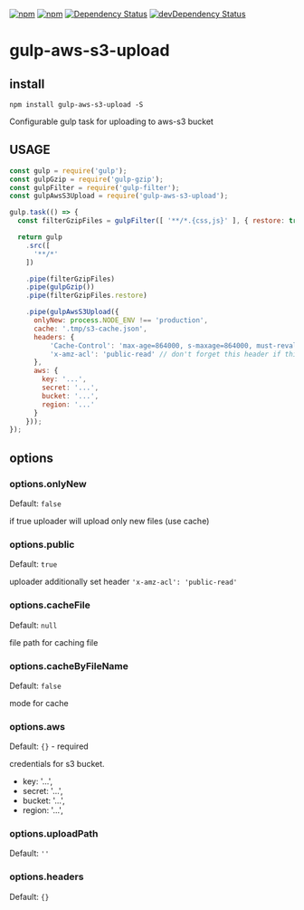 [![npm](http://img.shields.io/npm/v/gulp-aws-s3-upload.svg?style=flat-square)](https://www.npmjs.com/package/gulp-aws-s3-upload)
[![npm](http://img.shields.io/npm/l/gulp-aws-s3-upload.svg?style=flat-square)](http://opensource.org/licenses/MIT)
[![Dependency Status](https://david-dm.org/aliaksandr-master/gulp-aws-s3-upload.svg?style=flat-square)](https://david-dm.org/aliaksandr-master/gulp-aws-s3-upload)
[![devDependency Status](https://david-dm.org/aliaksandr-master/gulp-aws-s3-upload/dev-status.svg?style=flat-square)](https://david-dm.org/aliaksandr-master/gulp-aws-s3-upload#info=devDependencies)

gulp-aws-s3-upload
================

## install

```
npm install gulp-aws-s3-upload -S
```

Configurable gulp task for uploading to aws-s3 bucket

## USAGE
```js
const gulp = require('gulp');
const gulpGzip = require('gulp-gzip');
const gulpFilter = require('gulp-filter');
const gulpAwsS3Upload = require('gulp-aws-s3-upload');

gulp.task(() => {
  const filterGzipFiles = gulpFilter([ '**/*.{css,js}' ], { restore: true });

  return gulp
    .src([
      '**/*'
    ])

    .pipe(filterGzipFiles)
    .pipe(gulpGzip())
    .pipe(filterGzipFiles.restore)

    .pipe(gulpAwsS3Upload({
      onlyNew: process.NODE_ENV !== 'production',
      cache: '.tmp/s3-cache.json',
      headers: { 
          'Cache-Control': 'max-age=864000, s-maxage=864000, must-revalidate',
          'x-amz-acl': 'public-read' // don't forget this header if this files are public!
      },
      aws: {
        key: '...',
        secret: '...',
        bucket: '...',
        region: '...'
      }
    }));
});
```

## options

### options.onlyNew
Default: `false`

if true uploader will upload only new files (use cache)

### options.public
Default: `true`

uploader additionally set header `'x-amz-acl': 'public-read'`

### options.cacheFile
Default: `null`

file path for caching file 


### options.cacheByFileName
Default: `false`

mode for cache


### options.aws
Default: `{}` - required

credentials for s3 bucket.
- key: '...',
- secret: '...',
- bucket: '...',
- region: '...',


### options.uploadPath
Default: `''`

### options.headers
Default: `{}`
